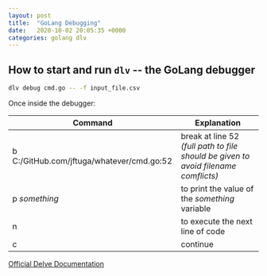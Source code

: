 ```yaml
---
layout: post
title:  "GoLang Debugging"
date:   2020-10-02 20:05:35 +0000
categories: golang dlv
---
```


## How to start and run `dlv` -- the GoLang debugger

```sh
dlv debug cmd.go -- -f input_file.csv
```

Once inside the debugger:

Command | Explanation
--------|------------
b C:/GitHub.com/jftuga/whatever/cmd.go:52 | break at line 52 *(full path to file should be given to avoid filename comflicts)*
p *something* | to print the value of the *something* variable
n | to execute the next line of code
c | continue

[Official Delve Documentation](https://github.com/go-delve/delve/blob/master/Documentation/usage/dlv.md)
